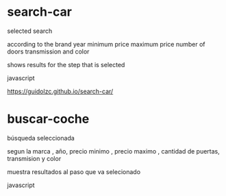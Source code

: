 # search-car
selected search

according to the brand year minimum price maximum price number of doors transmission and color

shows results for the step that is selected

javascript


https://guidolzc.github.io/search-car/

# buscar-coche

búsqueda seleccionada 

segun la marca , año, precio minimo , precio maximo , cantidad de puertas, transmision y color 

muestra resultados al paso que va selecionado  

javascript
